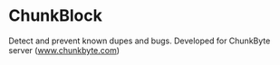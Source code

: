 ChunkBlock
==========

Detect and prevent known dupes and bugs. Developed for ChunkByte server (www.chunkbyte.com)